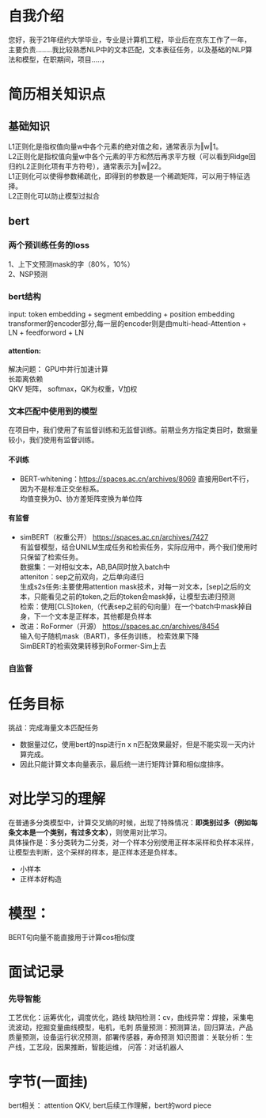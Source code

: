 # 自我介绍
您好，我于21年纽约大学毕业，专业是计算机工程，毕业后在京东工作了一年，主要负责........我比较熟悉NLP中的文本匹配，文本表征任务，以及基础的NLP算法和模型，在职期间，项目.....，


# 简历相关知识点

## 基础知识
L1正则化是指权值向量w中各个元素的绝对值之和，通常表示为‖w‖1。   
L2正则化是指权值向量w中各个元素的平方和然后再求平方根（可以看到Ridge回归的L2正则化项有平方符号），通常表示为‖w‖22。   
L1正则化可以使得参数稀疏化，即得到的参数是一个稀疏矩阵，可以用于特征选择。   
L2正则化可以防止模型过拟合

## bert
### 两个预训练任务的loss
1、上下文预测mask的字（80%，10%）  
2、NSP预测

### bert结构
input: token embedding + segment embedding + position embedding
transformer的encoder部分,每一层的encoder则是由multi-head-Attention + LN + feedforword + LN 
#### attention: 
解决问题：
GPU中并行加速计算   
长距离依赖   
QKV 矩阵， softmax，QK为权重，V加权
### 文本匹配中使用到的模型
在项目中，我们使用了有监督训练和无监督训练。前期业务方指定类目时，数据量较小，我们使用有监督训练。
#### 不训练
- BERT-whitening：https://spaces.ac.cn/archives/8069
直接用Bert不行，因为不是标准正交坐标系。  
均值变换为0、协方差矩阵变换为单位阵
#### 有监督
- simBERT（权重公开）
https://spaces.ac.cn/archives/7427   
有监督模型，结合UNILM生成任务和检索任务，实际应用中，两个我们使用时只保留了检索任务。    
数据集：一对相似文本，AB,BA同时放入batch中   
atteniton：sep之前双向，之后单向递归   
生成s2s任务:主要使用attention mask技术，对每一对文本，[sep]之后的文本，只能看见之前的token,之后的token会mask掉，让模型去递归预测   
检索：使用[CLS]token,（代表sep之前的句向量）在一个batch中mask掉自身，下一个文本是正样本，其他都是负样本
- 改进：RoFormer（开源）
https://spaces.ac.cn/archives/8454   
输入句子随机mask（BART)，多任务训练， 检索效果下降   
SimBERT的检索效果转移到RoFormer-Sim上去
### 自监督
# 任务目标
挑战：完成海量文本匹配任务 
- 数据量过亿，使用bert的nsp进行n x n匹配效果最好，但是不能实现一天内计算完成。
- 因此只能计算文本向量表示，最后统一进行矩阵计算和相似度排序。

# 对比学习的理解
在普通多分类模型中，计算交叉熵的时候，出现了特殊情况：**即类别过多（例如每条文本是一个类别，有过多文本）**，则使用对比学习。     
具体操作是：多分类转为二分类，对一个样本分别使用正样本采样和负样本采样，让模型去判断，这个采样的样本，是正样本还是负样本。
- 小样本
- 正样本好构造

# 模型：
BERT句向量不能直接用于计算cos相似度




# 面试记录
### 先导智能
工艺优化：运筹优化，调度优化，路线
缺陷检测：cv，曲线异常：焊接，采集电流波动，挖掘变量曲线模型，电机，毛刺
质量预测：预测算法，回归算法，产品质量预测，设备运行状况预测，部署传感器，寿命预测
知识图谱：关联分析：生产线，工艺段，因果推断，智能运维，
问答：对话机器人


# 字节(一面挂)
bert相关：
attention QKV, bert后续工作理解，bert的word piece




